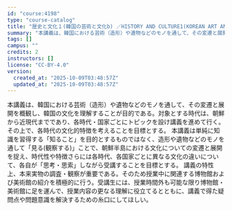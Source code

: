 ```yaml
---
id: "course:4198"
type: "course-catalog"
title: "歴史と文化１(韓国の芸術と文化b) ／HISTORY AND CULTURE1(KOREAN ART AND CULTURE (B))"
summary: "本講義は、韓国における芸術（造形）や遺物などのモノを通して、その変遷と展開を概観し、韓国の文化を理解することが目的である。対象とする時代は、朝鮮から近現代までであり、各時代・国家ごとにトピックを設け講義を進めて行く。その上で、各時代の文化的…"
tags: []
campus: ""
credits: 2
instructors: []
license: "CC-BY-4.0"
version:
  created_at: "2025-10-09T03:48:57Z"
  updated_at: "2025-10-09T03:48:57Z"
---
```

本講義は、韓国における芸術（造形）や遺物などのモノを通して、その変遷と展開を概観し、韓国の文化を理解することが目的である。対象とする時代は、朝鮮から近現代までであり、各時代・国家ごとにトピックを設け講義を進めて行く。その上で、各時代の文化的特徴を考えることを目標とする。 本講義は単純に知識を習得する「知ること」を目的とするものではなく、造形や遺物などのモノを通して「見る(観察する)」ことで、朝鮮半島における文化についての変遷と展開を捉え、時代性や特徴さらには各時代、各国家ごとに異なる文化の違いについて、各自が「思考・思索」しながら受講することを目標とする。 講義の特性上、本来実物の調査・観察が重要である。そのため授業中に関連する博物館および美術館の紹介を積極的に行う。受講生には、授業時間外も可能な限り博物館・美術館に足を運んで、授業内容の更なる理解に役立てるとともに、講義で得た疑問点や問題意識を解決するための糸口にしてほしい。
